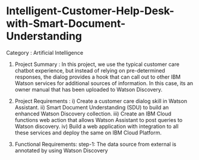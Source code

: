 # Intelligent-Customer-Help-Desk-with-Smart-Document-Understanding
Category : Artificial  Intelligence

1. Project  Summary :
    In  this  project, we  use  the  typical  customer  care  chatbot  experience, but  instead  of  relying  on  pre-determined  responses, the  dialog  provides  a  hook  that   can  call  out  to  other  IBM  Watson  services  for  additional  sources  of  information. In  this  case, its  an  owner  manual  that  has  been  uploaded  to  Watson  Discovery.

2. Project  Requirements :
i) Create  a  customer  care  dialog  skill  in  Watson  Assistant.
ii) Smart  Document  Understanding (SDU)  to  build  an  enhanced  Watson  Discovery  collection.
iii) Create  an  IBM  Cloud  functions  web  action  that  allows  Watson  Assistant  to  post  queries  to  Watson  discovery.
iv) Build  a  web  application  with  integration  to  all  these  services  and  deploy  the  same  on  IBM  Cloud  Platform.

3. Functional  Requirements:
step-1: The  data  source  from  external  is  annotated  by  using  Watson  Discovery 
